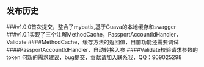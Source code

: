 
## 发布历史

###v1.0.0首次提交，整合了mybatis,基于Guava的本地缓存和swagger
###v1.0.1实现了三个注解MethodCache，PassportAccountIdHandler，Validate
####MethodCache，缓存方法的返回值，目前功能还需要调试
####PassportAccountIdHandler，自动转换入参
####Validate校验请求参数的token
何新的需求建议，bug提交，贡献请加入联系我，QQ：909025298